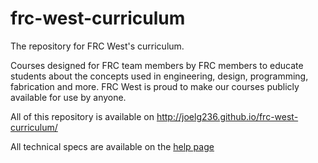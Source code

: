 # frc-west-curriculum

The repository for FRC West's curriculum.

Courses designed for FRC team members by FRC members to educate students about the concepts used in engineering, design, programming, fabrication and more. FRC West is proud to make our courses publicly available for use by anyone.


All of this repository is available on http://joelg236.github.io/frc-west-curriculum/

All technical specs are available on the [help page](http://joelg236.github.io/frc-west-curriculum/help#technical)
